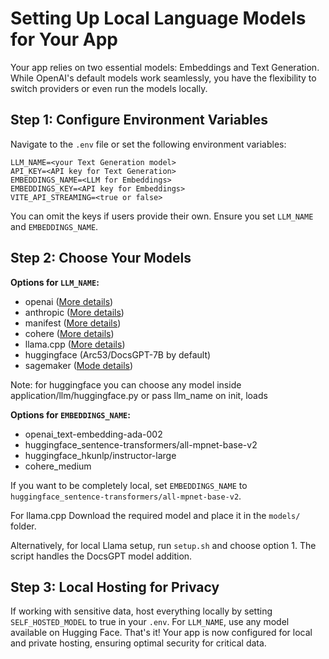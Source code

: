 # Setting Up Local Language Models for Your App

Your app relies on two essential models: Embeddings and Text Generation. While OpenAI's default models work seamlessly, you have the flexibility to switch providers or even run the models locally.

## Step 1: Configure Environment Variables

Navigate to the `.env` file or set the following environment variables:

```env
LLM_NAME=<your Text Generation model>
API_KEY=<API key for Text Generation>
EMBEDDINGS_NAME=<LLM for Embeddings>
EMBEDDINGS_KEY=<API key for Embeddings>
VITE_API_STREAMING=<true or false>
```

You can omit the keys if users provide their own. Ensure you set `LLM_NAME` and `EMBEDDINGS_NAME`.

## Step 2: Choose Your Models

**Options for `LLM_NAME`:**
- openai ([More details](https://platform.openai.com/docs/models))
- anthropic ([More details](https://docs.anthropic.com/claude/reference/selecting-a-model))
- manifest ([More details](https://python.langchain.com/docs/integrations/llms/manifest))
- cohere ([More details](https://docs.cohere.com/docs/llmu))
- llama.cpp ([More details](https://python.langchain.com/docs/integrations/llms/llamacpp))
- huggingface (Arc53/DocsGPT-7B by default)
- sagemaker ([Mode details](https://aws.amazon.com/sagemaker/))


Note: for huggingface you can choose any model inside application/llm/huggingface.py or pass llm_name on init, loads   

**Options for `EMBEDDINGS_NAME`:**
- openai_text-embedding-ada-002
- huggingface_sentence-transformers/all-mpnet-base-v2
- huggingface_hkunlp/instructor-large
- cohere_medium

If you want to be completely local, set `EMBEDDINGS_NAME` to `huggingface_sentence-transformers/all-mpnet-base-v2`. 

For llama.cpp Download the required model and place it in the `models/` folder.

Alternatively, for local Llama setup, run `setup.sh` and choose option 1. The script handles the DocsGPT model addition.

## Step 3: Local Hosting for Privacy

If working with sensitive data, host everything locally by setting `SELF_HOSTED_MODEL` to true in your `.env`. For `LLM_NAME`, use any model available on Hugging Face.
That's it! Your app is now configured for local and private hosting, ensuring optimal security for critical data.
